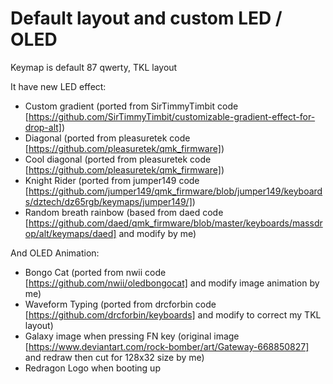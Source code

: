 # Default layout and custom LED / OLED

Keymap is default 87 qwerty, TKL layout

It have new LED effect:
- Custom gradient (ported from SirTimmyTimbit code [https://github.com/SirTimmyTimbit/customizable-gradient-effect-for-drop-alt])
- Diagonal (ported from pleasuretek code [https://github.com/pleasuretek/qmk_firmware])
- Cool diagonal (ported from pleasuretek code [https://github.com/pleasuretek/qmk_firmware])
- Knight Rider (ported from jumper149 code [https://github.com/jumper149/qmk_firmware/blob/jumper149/keyboards/dztech/dz65rgb/keymaps/jumper149/])
- Random breath rainbow (based from daed code [https://github.com/daed/qmk_firmware/blob/master/keyboards/massdrop/alt/keymaps/daed] and modify by me)

And OLED Animation:
- Bongo Cat (ported from nwii code [https://github.com/nwii/oledbongocat] and modify image animation by me)
- Waveform Typing (ported from drcforbin code [https://github.com/drcforbin/keyboards] and modify to correct my TKL layout)
- Galaxy image when pressing FN key (original image [https://www.deviantart.com/rock-bomber/art/Gateway-668850827] and redraw then cut for 128x32 size by me)
- Redragon Logo when booting up
